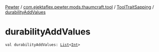 [Pewter](../../index.md) / [com.ejektaflex.pewter.mods.thaumcraft.tool](../index.md) / [ToolTraitSapping](index.md) / [durabilityAddValues](./durability-add-values.md)

# durabilityAddValues

`val durabilityAddValues: `[`List`](https://kotlinlang.org/api/latest/jvm/stdlib/kotlin.collections/-list/index.html)`<`[`Int`](https://kotlinlang.org/api/latest/jvm/stdlib/kotlin/-int/index.html)`>`